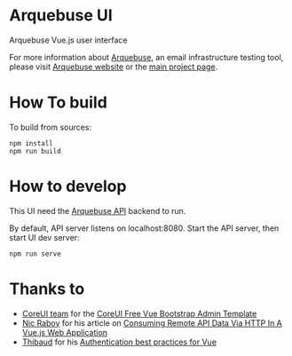 # Arquebuse UI

Arquebuse Vue.js user interface

For more information about [Arquebuse](https://arquebuse.io), an email infrastructure testing tool, please visit [Arquebuse website](https://arquebuse.io) or the [main project page](https://github.com/arquebuse/arquebuse).

# How To build

To build from sources:

    npm install
    npm run build

# How to develop

This UI need the [Arquebuse API](https://github.com/arquebuse/arquebuse-api) backend to run.

By default, API server listens on localhost:8080. Start the API server, then start UI dev server:

    npm run serve

# Thanks to

* [CoreUI team](https://coreui.io) for the [CoreUI Free Vue Bootstrap Admin Template](https://github.com/coreui/coreui-free-vue-admin-template)
* [Nic Raboy](https://www.nraboy.com) for his article on [Consuming Remote API Data Via HTTP In A Vue.js Web Application](https://www.thepolyglotdeveloper.com/2017/10/consume-api-data-http-vuejs-web-application/)
* [Thibaud](https://blog.sqreen.com/author/thibaud/) for his [Authentication best practices for Vue](https://blog.sqreen.com/authentication-best-practices-vue/)